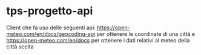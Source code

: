 # tps-progetto-api
Client che fa uso delle seguenti api: https://open-meteo.com/en/docs/geocoding-api per ottenere le coordinate di una città 
e https://open-meteo.com/en/docs per ottenere i dati relativi al meteo della città scelta
